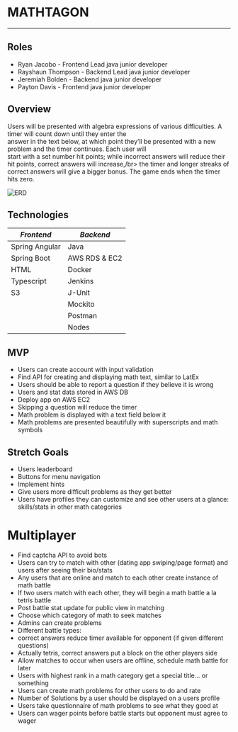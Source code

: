 # MATHTAGON

---
## Roles
- Ryan Jacobo - Frontend Lead java junior developer
- Rayshaun Thompson - Backend Lead java junior developer
- Jeremiah Bolden - Backend java junior developer
- Payton Davis - Frontend java junior developer


## Overview
Users will be presented with algebra expressions of various difficulties. A timer will count down until they enter the </br>
answer in the text below, at which point they’ll be presented with a new problem and the timer continues. Each user will</br>
start with a set number hit points; while incorrect answers will reduce their hit points, correct answers will increase,/br>
the timer and longer streaks of correct answers will give a bigger bonus. The game ends when the timer hits zero.

![ERD ](https://user-images.githubusercontent.com/105669957/175309948-036e7d99-ef3a-42c4-9f93-566a0f3b2e5c.png)

## Technologies
| *Frontend*     | *Backend*     |
|----------------|---------------|
| Spring Angular | Java          |
| Spring Boot    | AWS RDS & EC2 |
| HTML           | Docker        |
| Typescript     | Jenkins       |
 |   S3             | J-Unit        |
 |                | Mockito       |
 |                | Postman       |
 |                | Nodes         |

## MVP
- Users can create account with input validation
- Find API for creating and displaying math text, similar to LatEx
- Users should be able to report a question if they believe it is wrong
- Users and stat data stored in AWS DB
- Deploy app on AWS EC2
- Skipping a question will reduce the timer
- Math problem is displayed with a text field below it
- Math problems are presented beautifully with superscripts and math symbols

	
## Stretch Goals
- Users leaderboard
- Buttons for menu navigation
- Implement hints
- Give users more difficult problems as they get better
- Users have profiles they can customize and see other users at a glance: skills/stats in other math categories

# Multiplayer
- Find captcha API to avoid bots
- Users can try to match with other (dating app swiping/page format) and users after seeing their bio/stats
- Any users that are online and match to each other create instance of math battle
- If two users match with each other, they will begin a math battle a la tetris battle 
- Post battle stat update for public view in matching
- Choose which category of math to seek matches
- Admins can create problems
- Different battle types:
- correct answers reduce timer available for opponent (if given different questions)
- Actually tetris, correct answers put a block on the other players side
- Allow matches to occur when users are offline, schedule math battle for later
- Users with highest rank in a math category get a special title… or something
- Users can create math problems for other users to do and rate
- Number of Solutions by a user should be displayed on a users profile
- Users take questionnaire of math problems to see what they good at
- Users can wager points before battle starts but opponent must agree to wager
